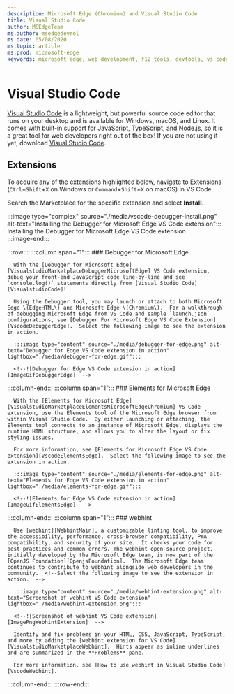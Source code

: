 ```yaml
---
description: Microsoft Edge (Chromium) and Visual Studio Code
title: Visual Studio Code
author: MSEdgeTeam
ms.author: msedgedevrel
ms.date: 05/08/2020
ms.topic: article
ms.prod: microsoft-edge
keywords: microsoft edge, web development, f12 tools, devtools, vs code, visual studio code, debugger, webhint
---
```


# Visual Studio Code  

[Visual Studio Code][VisualStudioCodeDocs] is a lightweight, but powerful source code editor that runs on your desktop and is available for Windows, macOS, and Linux.  It comes with built-in support for JavaScript, TypeScript, and Node.js, so it is a great tool for web developers right out of the box!  If you are not using it yet, download [Visual Studio Code][VisualstudioCode].  

## Extensions  

<!--Todo: We want to put something like the tiles for extensions VS Code uses on this page https://code.visualstudio.com/Docs#top-extensions but I don't think this is a markdown page.  I think it's a web page.  I couldn't find anything in https://github.com/Microsoft/vscode-docs that looks like this page. In the meantime, here's what I've come up with: -->  

To acquire any of the extensions highlighted below, navigate to Extensions \(`Ctrl`+`Shift`+`X` on Windows or `Command`+`Shift`+`X` on macOS\) in VS Code.  

Search the Marketplace for the specific extension and select **Install**.  

:::image type="complex" source="./media/vscode-debugger-install.png" alt-text="Installing the Debugger for Microsoft Edge VS Code extension":::
   Installing the Debugger for Microsoft Edge VS Code extension  
:::image-end:::

<!--![Installing the Debugger for Microsoft Edge VS Code extension][ImagePngVscodeDebuggerInstall]  -->  

:::row:::
   :::column span="1":::
      ### Debugger for Microsoft Edge  

      With the [Debugger for Microsoft Edge][VisualstudioMarketplaceDebuggerMicrosoftEdge] VS Code extension, debug your front-end JavaScript code line-by-line and see `console.log()` statements directly from [Visual Studio Code][VisualstudioCode]!  
      
      Using the Debugger tool, you may launch or attach to both Microsoft Edge \(EdgeHTML\) and Microsoft Edge \(Chromium\).  For a walkthrough of debugging Microsoft Edge from VS Code and sample `launch.json` configurations, see [Debugger For Microsoft Edge VS Code Extension][VscodeDebuggerEdge].  Select the following image to see the extension in action.  

      :::image type="content" source="./media/debugger-for-edge.png" alt-text="Debugger for Edge VS Code extension in action" lightbox="./media/debugger-for-edge.gif":::
      
      <!--![Debugger for Edge VS Code extension in action][ImageGifDebuggerEdge]  -->  
   :::column-end:::
   :::column span="1":::
      ### Elements for Microsoft Edge  
      
      With the [Elements for Microsoft Edge][VisualstudioMarketplaceElementsMicrosoftEdgeChromium] VS Code extension, use the Elements tool of the Microsoft Edge browser from within Visual Studio Code.  By either launching or attaching, the Elements tool connects to an instance of Microsoft Edge, displays the runtime HTML structure, and allows you to alter the layout or fix styling issues.  
      
      For more information, see [Elements for Microsoft Edge VS Code extension][VscodeElementsEdge].  Select the following image to see the extension in action.  
      
      :::image type="content" source="./media/elements-for-edge.png" alt-text="Elements for Edge VS Code extension in action" lightbox="./media/elements-for-edge.gif":::
      
      <!--![Elements for Edge VS Code extension in action][ImageGifElementsEdge]  -->  
   :::column-end:::
   :::column span="1":::
      ### webhint
      
      Use [webhint][WebhintMain], a customizable linting tool, to improve the accessibility, performance, cross-browser compatibility, PWA compatibility, and security of your site.  It checks your code for best practices and common errors. The webhint open-source project, initially developed by the Microsoft Edge team, is now part of the [OpenJS Foundation][OpenjsFoundation].  The Microsoft Edge team continues to contribute to webhint alongside web developers in the community.  <!--Select the following image to see the extension in action.  -->  
      
      :::image type="content" source="./media/webhint-extension.png" alt-text="Screenshot of webhint VS Code extension" lightbox="./media/webhint-extension.png":::
      
      <!--![Screenshot of webhint VS Code extension][ImagePngWebhintExtension]  -->  
      
      Identify and fix problems in your HTML, CSS, JavaScript, TypeScript, and more by adding the [webhint extension for VS Code][VisualstudioMarketplaceWebhint].  Hints appear as inline underlines and are summarized in the **Problems** pane.  
      
      For more information, see [How to use webhint in Visual Studio Code][VscodeWebhint].  
   :::column-end:::
:::row-end:::

<!--  
## Debugger for Microsoft Edge  

With the [Debugger for Microsoft Edge][VisualstudioMarketplaceDebuggerMicrosoftEdge] VS Code extension, debug your front-end JavaScript code line-by-line and see `console.log()` statements directly from [Visual Studio Code][VisualstudioCode]!  

This extensions gives you the ability to launch or attach to both Microsoft Edge \(EdgeHTML\) and Microsoft Edge \(Chromium\).  For a walkthrough of debugging Microsoft Edge from VS Code and sample `launch.json` configurations, see [Debugger For Microsoft Edge VS Code Extension][VscodeDebuggerEdge].  

:::image type="complex" source="./media/debugger-for-edge.gif" alt-text="Debugger for Edge VS Code extension in action":::
   Debugger for Edge VS Code extension in action  
:::image-end:::
-->  

<!--![Debugger for Edge VS Code extension in action][ImageGifDebuggerEdge]  -->  
<!--  
## Elements for Microsoft Edge  

With the [Elements for Microsoft Edge][VisualstudioMarketplaceElementsMicrosoftEdgeChromium] VS Code extension, use the Elements tool of the Microsoft Edge browser from within Visual Studio Code.  By either launching or attaching, the Elements tool connects to an instance of Microsoft Edge, displays the runtime HTML structure, and allows you to alter the layout or fix styling issues.  

For more information, see [Elements for Microsoft Edge VS Code extension][VscodeElementsEdge].  

:::image type="complex" source="./media/elements-for-edge.gif" alt-text="Elements for Edge VS Code extension in action":::
   Elements for Edge VS Code extension in action  
:::image-end:::
-->  
<!--![Elements for Edge VS Code extension in action][ImageGifElementsEdge]  -->  

<!--
## webhint

Use [webhint][WebhintMain], a customizable linting tool, to improve the accessibility, performance, cross-browser compatibility, PWA compatibility, and security of your site.  It checks your code for best practices and common errors.  This open-source project, initially developed by the Microsoft Edge team, is now part of the [OpenJS Foundation][OpenjsFoundation].  The Microsoft Edge team continues to contribute to webhint alongside web developers in the community.  

:::image type="complex" source="./media/webhint-extension.png" alt-text="Screenshot of webhint VS Code extension":::
   Screenshot of webhint VS Code extension  
:::image-end:::
-->  

<!--![Screenshot of webhint VS Code extension][ImagePngWebhintExtension]  -->  

<!--  
Identify and fix problems in your HTML, CSS, JavaScript, TypeScript, and more by adding the [webhint extension for VS Code][VisualstudioMarketplaceWebhint]. Hints appear as inline underlines and are summarized in the Problems pane.  

For more information, see [How to use webhint in Visual Studio Code][VscodeWebhint].  
-->  

<!-- image links -->  

<!--[ImageGifDebuggerEdge]: ./media/debugger-for-edge.gif "Debugger for Edge VS Code extension in action"  -->  
<!--[ImageGifElementsEdge]: ./media/elements-for-edge.gif "Elements for Edge VS Code extension in action"  -->  
<!--[ImagePngVscodeDebuggerInstall]: ./media/vscode-debugger-install.png "Installing the Debugger for Microsoft Edge VS Code extension"  -->  
<!--[ImagePngDebuggerEdge]: ./media/debugger-for-edge.png "Debugger for Edge VS Code extension in action"  -->  
<!--[ImagePngElementsEdge]: ./media/elements-for-edge.png "Elements for Edge VS Code extension in action"  -->  
<!--[ImagePngWebhintExtension]: ./media/webhint-extension.png "Screenshot of webhint VS Code extension"  -->  

<!--links -->  

[VscodeDebuggerEdge]: ./debugger-for-edge.md "Debugger For Microsoft Edge VS Code Extension | Microsoft Docs"  
[VscodeElementsEdge]: ./elements-for-edge.md "Elements For Microsoft Edge VS Code Extension | Microsoft Docs"  
[VscodeWebhint]: ./webhint.md "Webhint VS Code Extension | Microsoft Docs"  

[VisualstudioCode]: https://code.visualstudio.com "Visual Studio Code"  
[VisualStudioCodeDocs]: https://code.visualstudio.com/Docs "Documentation | Visual Studio Code"   

[VisualstudioMarketplaceDebuggerMicrosoftEdge]: https://marketplace.visualstudio.com/items?itemName=msjsdiag.debugger-for-edge "Debugger for Microsoft Edge | Visual Studio Marketplace"  
[VisualstudioMarketplaceElementsMicrosoftEdgeChromium]: https://marketplace.visualstudio.com/items?itemName=ms-edgedevtools.vscode-edge-devtools "Elements for Microsoft Edge (Chromium) | Visual Studio Marketplace"  

[VisualstudioMarketplaceWebhint]: https://marketplace.visualstudio.com/items?itemName=webhint.vscode-webhint "webhint | Visual Studio Marketplace"  

[WebhintMain]:  https://webhint.io "webhint"  
[OpenjsFoundation]:  https://openjsf.org "OpenJS Foundation"  
